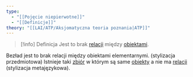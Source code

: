 ```yaml
---
type:
  - "[[Pojęcie niepierwotne]]"
  - "[[Definicje]]"
theory: "[[LAI/ATP/Aksjomatyczna teoria poznania|ATP]]"
---
```

> [!info] Definicja
> Jest to brak [relacji](Relacja.md) między [obiektami](LAI/ATP/Pojęcia%20pierwotne/Obiekt%20elementarny.md). 

Bezład jest to brak relacji między obiektami elementarnymi. (stylizacja przedmiotowa)
Istnieje taki [zbiór](Zbiór.md) w którym są same [obiekty](LAI/ATP/Pojęcia%20pierwotne/Obiekt%20elementarny.md) a nie ma [relacji](Relacja.md) (stylizacja metajęzykowa).